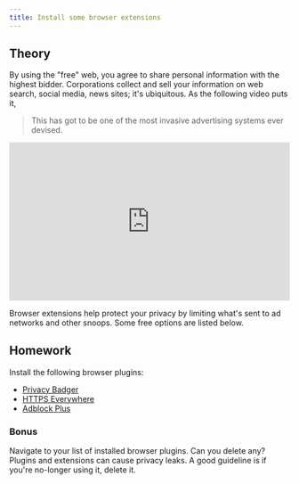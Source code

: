 ```yaml
---
title: Install some browser extensions
---
```


## Theory

By using the "free" web, you agree to share personal information with the highest bidder. Corporations collect and sell
your information on web search, social media, news sites; it's ubiquitous. As the following video puts it,

> This has got to be one of the most invasive advertising systems ever devised.

<div
	class="video-wrapper"
	style="position: relative; width: 100%; height: 0; padding-bottom: 56.25%;"
>
	<iframe
		width="560"
		height="315"
		src="https://www.youtube.com/embed/5pFX2P7JLwA"
		frameborder="0"
		allowfullscreen
		style="position: absolute; top: 0; left: 0; width: 100%; height: 100%;"
	></iframe>
</div>

Browser extensions help protect your privacy by limiting what's sent to ad networks and other snoops. Some free options
are listed below.

## Homework

Install the following browser plugins:

- [Privacy Badger](https://www.eff.org/privacybadger)
- [HTTPS Everywhere](https://www.eff.org/https-everywhere)
- [Adblock Plus](https://adblockplus.org/)

### Bonus

Navigate to your list of installed browser plugins. Can you delete any? Plugins and extensions can cause privacy leaks.
A good guideline is if you're no-longer using it, delete it.
